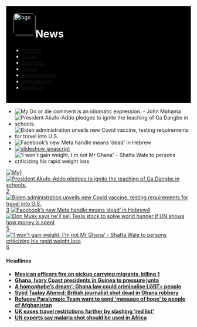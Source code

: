 <!Doctype html>
<html>
<head>
<title>MNews</title>
	<!-- Start WOWSlider.com HEAD section --> <!-- add to the <head> of your page -->
	<link rel="stylesheet" type="text/css" href="engine0/style.css" />
	<script type="text/javascript" src="engine0/jquery.js"></script>
	<!-- End WOWSlider.com HEAD section -->
<style type="text/css">
.img {
	border-radius:8px;
	max-height:100px;
	max-width:100px;
	width:60px;
	height:60px;
	float:left;
}

.news ul {
  list-style-type: none;
  margin: -30px;
  padding bottom:;
  overflow: hidden;
  background-color:;
}

.news li {
	padding-bottom:10px;
	float: right;
}

.news li a {
  display: block;
  color: white;
  text-align: center;
  padding: 10px 10px;
  text-decoration: none;
}
.news li a:hover {
  background-color:purple;
}
#wow{
		height:400px;
}



</style>
</head>
<body>
<div style="background-color:black;color:white;padding:20px;font:arial;">
	<img src="img/logo.png" alt="logo" class="img"/>
	<h1>News</h1>
<nav class="news">	
	<ul>
		<li><a href="">Political</a></li>
		<li><a href="">Local</a></li>
		<li><a href="">Business</a></li>
		<li><a href="">Sports</a></li>
		<li><a href="">Entertainment</a></li>
		<li><a href="">International</a></li>
		<li><a href="">Lifestyle</a></li>
	</ul>
</nav>
</div>
<div id="wow">
<!-- Start WOWSlider.com BODY section --> <!-- add to the <body> of your page -->
	<div id="wowslider-container0">
	<div class="ws_images"><ul>
		<li><img src="data0/images/mahama.png" alt="My Do or die comment is an idiomatic expression. - John Mahama" title="My Do or die comment is an idiomatic expression. - John Mahama" id="wows0_0"/></li>
		<li><img src="data0/images/nana.jpg" alt="President Akufo-Addo pledges to ignite the teaching of Ga Dangbe in schools." title="President Akufo-Addo pledges to ignite the teaching of Ga Dangbe in schools." id="wows0_1"/></li>
		<li><img src="data0/images/biden.jpg" alt="Biden administration unveils new Covid vaccine, testing requirements for travel into U.S." title="Biden administration unveils new Covid vaccine, testing requirements for travel into U.S." id="wows0_2"/></li>
		<li><img src="data0/images/meta.jpg" alt="Facebook’s new Meta handle means ‘dead’ in Hebrew" title="Facebook’s new Meta handle means ‘dead’ in Hebrew" id="wows0_3"/></li>
		<li><a href="http://wowslider.net"><img src="data0/images/musk.jpg" alt="slideshow javascript" title="Elon Musk says he'll sell Tesla stock to solve world hunger if UN shows how money is spent" id="wows0_4"/></a></li>
		<li><img src="data0/images/wale.jpg" alt="'I won't gain weight, I'm not Mr Ghana' - Shatta Wale to persons criticizing his rapid weight loss" title="'I won't gain weight, I'm not Mr Ghana' - Shatta Wale to persons criticizing his rapid weight loss" id="wows0_5"/></li>
	</ul></div>
	<div class="ws_bullets"><div>
		<a href="#" title="My" Do or die" comment is an idiomatic expression. - John Mahama"><span><img src="data0/tooltips/mahama.png" alt="My" Do or die" comment is an idiomatic expression. - John Mahama"/>1</span></a>
		<a href="#" title="President Akufo-Addo pledges to ignite the teaching of Ga Dangbe in schools."><span><img src="data0/tooltips/nana.jpg" alt="President Akufo-Addo pledges to ignite the teaching of Ga Dangbe in schools."/>2</span></a>
		<a href="#" title="Biden administration unveils new Covid vaccine, testing requirements for travel into U.S."><span><img src="data0/tooltips/biden.jpg" alt="Biden administration unveils new Covid vaccine, testing requirements for travel into U.S."/>3</span></a>
		<a href="#" title="Facebook’s new Meta handle means ‘dead’ in Hebrew"><span><img src="data0/tooltips/meta.jpg" alt="Facebook’s new Meta handle means ‘dead’ in Hebrew"/>4</span></a>
		<a href="#" title="Elon Musk says he'll sell Tesla stock to solve world hunger if UN shows how money is spent"><span><img src="data0/tooltips/musk.jpg" alt="Elon Musk says he'll sell Tesla stock to solve world hunger if UN shows how money is spent"/>5</span></a>
		<a href="#" title="'I won't gain weight, I'm not Mr Ghana' - Shatta Wale to persons criticizing his rapid weight loss"><span><img src="data0/tooltips/wale.jpg" alt="'I won't gain weight, I'm not Mr Ghana' - Shatta Wale to persons criticizing his rapid weight loss"/>6</span></a>
	</div></div><div class="ws_script" style="position:absolute;left:-99%"><a href="http://wowslider.net">jquery image carousel</a> by WOWSlider.com v9.0</div>
	<div class="ws_shadow"></div>
	</div>	
	<script type="text/javascript" src="engine0/wowslider.js"></script>
	<script type="text/javascript" src="engine0/script.js"></script>
	<!-- End WOWSlider.com BODY section -->
<div id="head">
<h4>Headlines<h4>
<nav class="menu">	
	<ul>
		<li><a href="">Mexican officers fire on pickup carrying migrants, killing 1</a></li>
		<li><a href="">Ghana, Ivory Coast presidents in Guinea to pressure junta</a></li>
		<li><a href="">A homophobe’s dream’: Ghana law could criminalise LGBT+ people</a></li>
		<li><a href="">Syed Taalay Ahmed: British journalist shot dead in Ghana robbery</a></li>
		<li><a href="">Refugee Paralympic Team want to send ‘message of hope’ to people of Afghanistan</a></li>
		<li><a href="">UK eases travel restrictions further by slashing 'red list'</a></li>
		<li><a href="">UN experts say malaria shot should be used in Africa</a></li>
	</ul>
</nav>



</div>
</body>
</html>
